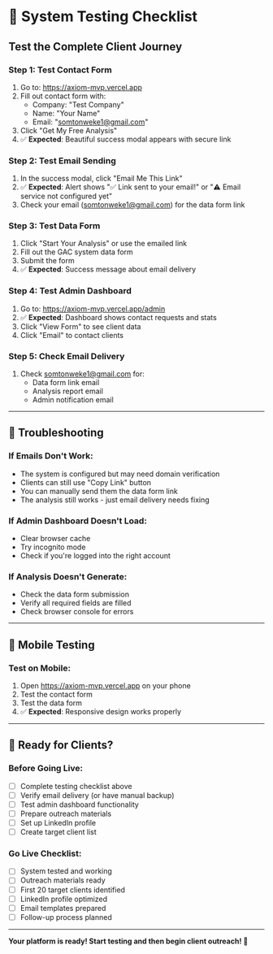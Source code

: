 # 🧪 System Testing Checklist

## **Test the Complete Client Journey**

### **Step 1: Test Contact Form**
1. Go to: https://axiom-mvp.vercel.app
2. Fill out contact form with:
   - Company: "Test Company"
   - Name: "Your Name"
   - Email: "somtonweke1@gmail.com"
3. Click "Get My Free Analysis"
4. ✅ **Expected**: Beautiful success modal appears with secure link

### **Step 2: Test Email Sending**
1. In the success modal, click "Email Me This Link"
2. ✅ **Expected**: Alert shows "✅ Link sent to your email!" or "⚠️ Email service not configured yet"
3. Check your email (somtonweke1@gmail.com) for the data form link

### **Step 3: Test Data Form**
1. Click "Start Your Analysis" or use the emailed link
2. Fill out the GAC system data form
3. Submit the form
4. ✅ **Expected**: Success message about email delivery

### **Step 4: Test Admin Dashboard**
1. Go to: https://axiom-mvp.vercel.app/admin
2. ✅ **Expected**: Dashboard shows contact requests and stats
3. Click "View Form" to see client data
4. Click "Email" to contact clients

### **Step 5: Check Email Delivery**
1. Check somtonweke1@gmail.com for:
   - Data form link email
   - Analysis report email
   - Admin notification email

---

## **🔧 Troubleshooting**

### **If Emails Don't Work:**
- The system is configured but may need domain verification
- Clients can still use "Copy Link" button
- You can manually send them the data form link
- The analysis still works - just email delivery needs fixing

### **If Admin Dashboard Doesn't Load:**
- Clear browser cache
- Try incognito mode
- Check if you're logged into the right account

### **If Analysis Doesn't Generate:**
- Check the data form submission
- Verify all required fields are filled
- Check browser console for errors

---

## **📱 Mobile Testing**

### **Test on Mobile:**
1. Open https://axiom-mvp.vercel.app on your phone
2. Test the contact form
3. Test the data form
4. ✅ **Expected**: Responsive design works properly

---

## **🎯 Ready for Clients?**

### **Before Going Live:**
- [ ] Complete testing checklist above
- [ ] Verify email delivery (or have manual backup)
- [ ] Test admin dashboard functionality
- [ ] Prepare outreach materials
- [ ] Set up LinkedIn profile
- [ ] Create target client list

### **Go Live Checklist:**
- [ ] System tested and working
- [ ] Outreach materials ready
- [ ] First 20 target clients identified
- [ ] LinkedIn profile optimized
- [ ] Email templates prepared
- [ ] Follow-up process planned

---

**Your platform is ready! Start testing and then begin client outreach! 🚀**


